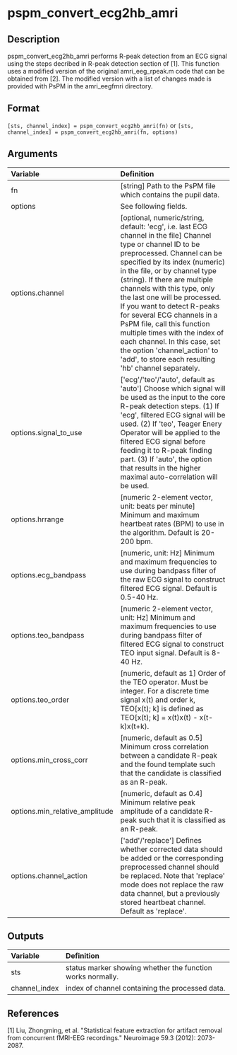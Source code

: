 # pspm_convert_ecg2hb_amri
## Description
pspm_convert_ecg2hb_amri performs R-peak detection from an ECG signal using the steps decribed in R-peak detection section of [1]. This function uses a modified version of the original amri_eeg_rpeak.m code that can be obtained from [2]. The modified version with a list of changes made is provided with PsPM in the amri_eegfmri directory.

## Format
`[sts, channel_index] = pspm_convert_ecg2hb_amri(fn)` or
`[sts, channel_index] = pspm_convert_ecg2hb_amri(fn, options)`

## Arguments
| Variable | Definition |
|:--|:--|
| fn | [string] Path to the PsPM file which contains the pupil data. |
| options | See following fields. |
| options.channel | [optional, numeric/string, default: 'ecg', i.e. last ECG channel in the file] Channel type or channel ID to be preprocessed. Channel can be specified by its index (numeric) in the file, or by channel type (string). If there are multiple channels with this type, only the last one will be processed. If you want to detect R-peaks for several ECG channels in a PsPM file, call this function multiple times with the index of each channel. In this case, set the option 'channel_action' to 'add', to store each resulting 'hb' channel separately. |
| options.signal_to_use | ['ecg'/'teo'/'auto', default as 'auto'] Choose which signal will be used as the input to the core R-peak detection steps. (1) If 'ecg', filtered ECG signal will be used. (2) If 'teo', Teager Enery Operator will be applied to the filtered ECG signal before feeding it to R-peak finding part. (3) If 'auto', the option that results in the higher maximal auto-correlation will be used. |
| options.hrrange | [numeric 2-element vector, unit: beats per minute] Minimum and maximum heartbeat rates (BPM) to use in the algorithm. Default is 20-200 bpm. |
| options.ecg_bandpass | [numeric, unit: Hz] Minimum and maximum frequencies to use during bandpass filter of the raw ECG signal to construct filtered ECG signal. Default is 0.5-40 Hz. |
| options.teo_bandpass | [numeric 2-element vector, unit: Hz] Minimum and maximum frequencies to use during bandpass filter of filtered ECG signal to construct TEO input signal. Default is 8-40 Hz. |
| options.teo_order | [numeric, default as 1] Order of the TEO operator. Must be integer. For a discrete time signal x(t) and order k, TEO[x(t); k] is defined as TEO[x(t); k] = x(t)x(t) - x(t-k)x(t+k). |
| options.min_cross_corr | [numeric, default as 0.5] Minimum cross correlation between a candidate R-peak and the found template such that the candidate is classified as an R-peak. |
| options.min_relative_amplitude | [numeric, default as 0.4] Minimum relative peak amplitude of a candidate R-peak such that it is classified as an R-peak. |
| options.channel_action | ['add'/'replace'] Defines whether corrected data should be added or the corresponding preprocessed channel should be replaced. Note that 'replace' mode does not replace the raw data channel, but a previously stored heartbeat channel. Default as 'replace'. |
## Outputs
| Variable | Definition |
|:--|:--|
| sts | status marker showing whether the function works normally. |
| channel_index | index of channel containing the processed data. |

## References
[1] Liu, Zhongming, et al. "Statistical feature extraction for artifact removal from concurrent fMRI-EEG recordings." Neuroimage 59.3 (2012): 2073-2087.


